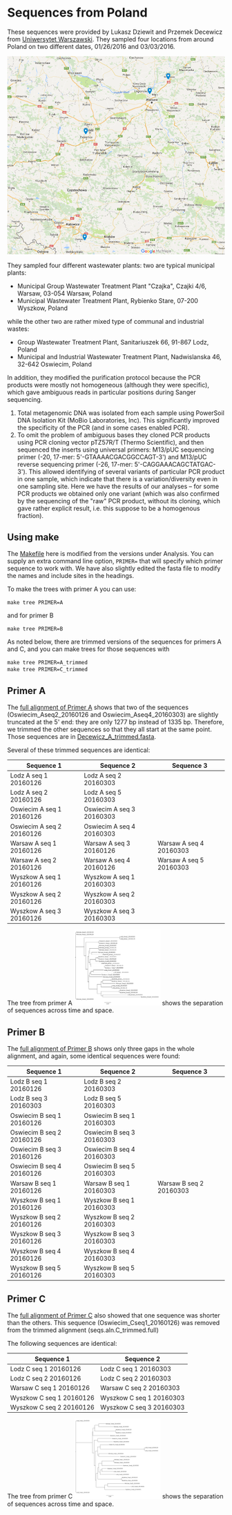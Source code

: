 # Sequences from Poland

These sequences were provided by Lukasz Dziewit and Przemek Decewicz from [Uniwersytet Warszawski](http://www.uw.edu.pl/). They sampled four locations from around Poland on two different dates, 01/26/2016 and 03/03/2016. 

[![alt text](Poland_crAssphage.png "crAssphage sampling sites in Poland")](https://drive.google.com/open?id=1iPazu6smwlTutk75UbrUBvlNb2Q&usp=sharing)

They sampled four different wastewater plants: two are typical municipal plants:

- Municipal Group Wastewater Treatment Plant "Czajka", Czajki 4/6, Warsaw, 03-054 Warsaw, Poland
- Municipal Wastewater Treatment Plant, Rybienko Stare, 07-200 Wyszkow, Poland

while the other two are rather mixed type of communal and industrial wastes:

- Group Wastewater Treatment Plant, Sanitariuszek 66, 91-867 Lodz, Poland
- Municipal and Industrial Wastewater Treatment Plant, Nadwislanska 46, 32-642 Oswiecim, Poland


In addition, they modified the purification protocol because the PCR products were mostly not homogeneous (although they were specific), which gave ambiguous reads in particular positions during Sanger sequencing. 

1. Total metagenomic DNA was isolated from each sample using PowerSoil DNA Isolation Kit (MoBio Laboratories, Inc). This significantly improved the specificity of the PCR (and in some cases enabled PCR).
2. To omit the problem of ambiguous bases they cloned PCR products using PCR cloning vector pTZ57R/T (Thermo Scientific), and then sequenced the inserts using universal primers: M13/pUC sequencing primer (-20, 17-mer: 5'-GTAAAACGACGGCCAGT-3') and M13/pUC reverse sequencing primer (-26, 17-mer: 5'-CAGGAAACAGCTATGAC-3'). This allowed identifying of several variants of particular PCR product in one sample, which indicate that there is a variation/diversity even in one sampling site. Here we have the results of our analyses – for some PCR products we obtained only one variant (which was also confirmed by the sequencing of the "raw" PCR product, without its cloning, which gave rather explicit result, i.e. this suppose to be a homogenous fraction).

## Using make

The [Makefile](Makefile) here is modified from the versions under Analysis. You can supply an extra command line option, `PRIMER=` that will specify which primer sequence to work with. We have also slightly edited the fasta file to modify the names and include sites in the headings. 

To make the trees with primer A you can use:

```
make tree PRIMER=A
```

and for primer B

```
make tree PRIMER=B
```

As noted below, there are trimmed versions of the sequences for primers A and C, and you can make trees for those sequences with

```
make tree PRIMER=A_trimmed
make tree PRIMER=C_trimmed
```

## Primer A

The [full alignment of Primer A](seqs.aln.A.full) shows that two of the sequences (Oswiecim_Aseq2_20160126 and Oswiecim_Aseq4_20160303) are slightly truncated at the 5' end: they are only 1277 bp instead of 1335 bp. Therefore, we trimmed the other sequences so that they all start at the same point. Those sequences are in [Decewicz_A_trimmed.fasta](Decewicz_A_trimmed.fasta).

Several of these trimmed sequences are identical:

Sequence 1 | Sequence 2 | Sequence 3 
--- | --- | ---
Lodz A seq 1 20160126 | Lodz A seq 2 20160303 | 
Lodz A seq 2 20160126 | Lodz A seq 5 20160303 |
Oswiecim A seq 1 20160126 | Oswiecim A seq 3 20160303 | 
Oswiecim A seq 2 20160126 | Oswiecim A seq 4 20160303 | 
Warsaw A seq 1 20160126 | Warsaw A seq 3 20160126 | Warsaw A seq 4 20160303
Warsaw A seq 2 20160126 | Warsaw A seq 4 20160126 | Warsaw A seq 5 20160303
Wyszkow A seq 1 20160126 | Wyszkow A seq 1 20160303 | 
Wyszkow A seq 2 20160126 | Wyszkow A seq 2 20160303 | 
Wyszkow A seq 3 20160126 | Wyszkow A seq 3 20160303 | 


The tree from primer A [<img src="TreeA.png" alt="Primer A tree, click for a larger version" style="width: 200px;"/>](TreeA.png) shows the separation of sequences across time and space.


## Primer B

The [full alignment of Primer B](seqs.aln.B.full) shows only three gaps in the whole alignment, and again, some identical sequences were found:

Sequence 1 | Sequence 2 | Sequence 3 
--- | --- | ---
Lodz B seq 1 20160126 | Lodz B seq 2 20160303 | 
Lodz B seq 3 20160303 | Lodz B seq 5 20160303 | 
Oswiecim B seq 1 20160126 | Oswiecim B seq 1 20160303 | 
Oswiecim B seq 2 20160126 | Oswiecim B seq 3 20160303 | 
Oswiecim B seq 3 20160126 | Oswiecim B seq 4 20160303 | 
Oswiecim B seq 4 20160126 | Oswiecim B seq 5 20160303 | 
Warsaw B seq 1 20160126 | Warsaw B seq 1 20160303 | Warsaw B seq 2 20160303
Wyszkow B seq 1 20160126 | Wyszkow B seq 1 20160303 | 
Wyszkow B seq 2 20160126 | Wyszkow B seq 2 20160303 | 
Wyszkow B seq 3 20160126 | Wyszkow B seq 3 20160303 | 
Wyszkow B seq 4 20160126 | Wyszkow B seq 4 20160303 | 
Wyszkow B seq 5 20160126 | Wyszkow B seq 5 20160303 | 

## Primer C

The [full alignment of Primer C](seqs.aln.C.full) also showed that one sequence was shorter than the others. This sequence (Oswiecim_Cseq1_20160126) was removed from the trimmed alignment (seqs.aln.C_trimmed.full)

The following sequences are identical:

Sequence 1 | Sequence 2
--- | ---
Lodz C seq 1 20160126 | Lodz C seq 1 20160303
Lodz C seq 2 20160126 | Lodz C seq 2 20160303
Warsaw C seq 1 20160126 | Warsaw C seq 2 20160303
Wyszkow C seq 1 20160126 | Wyszkow C seq 1 20160303
Wyszkow C seq 2 20160126 | Wyszkow C seq 3 20160303



The tree from primer C [<img src="TreeC.png" alt="Primer C tree, click for a larger version" style="width: 200px;"/>](TreeC.png) shows the separation of sequences across time and space.

